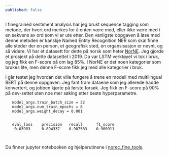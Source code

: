 ```yaml
---
published: false
---
```


I finegrained sentiment analysis har jeg brukt sequence tagging som metode, der hvert ord merkes for å enten være med, eller ikke være med i en sekvens av ord som vi er ute etter. Den vanligste oppgaven å løse med denne metoden er kanskje Named Entity Recognition NER som skal finne alle steder der en person, et geografisk sted, en organsisasjon er nevnt, og så videre. Vi har et datasett for dette på norsk som heter [NorNE](https://github.com/ltgoslo/norne). Jeg gjorde et prosjekt på dette datasettet i 2019. Da var LSTM verktøyet vi tok i bruk, og jeg fikk en F-score på om lag 85%. I NorNE er det noen kategorier som brukes lite, men denne F-score fikk jeg med alle kategorier i bruk.

I går testet jeg hvordan det ville fungere å trene en modell med multilingual BERT på denne oppgaven.
Jeg fant fram dataene som jeg allerede hadde konvertert, og jobben kjørte på første forsøk. Jeg fikk en F-score på 90% på dev-settet uten noe mer søking etter beste hyperparametre. 
```
   model_args.train_batch_size = 32
   model_args.num_train_epochs = 8
   model_args.weight_decay = 0.001
   
   
   eval_loss 	precision 	recall 		f1_score 	
 	0.03983 	0.894337 	0.907583 	0.900911
   
      
```

Du finner jupyter notebooken og hjelperutinene i [norec_fine_tools](https://github.com/egilron/norec_fine_tools).
